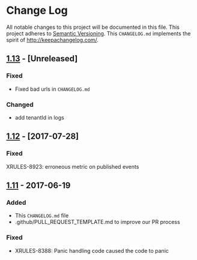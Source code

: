 # Change Log

All notable changes to this project will be documented in this file.
This project adheres to [Semantic Versioning](http://semver.org/).
This `CHANGELOG.md` implements the spirit of http://keepachangelog.com/.

## [1.13](https://github.com/Comcast/eel/compare/v1.12...dev) - [Unreleased]

### Fixed
* Fixed bad urls in `CHANGELOG.md`

### Changed
* add tenantId in logs

## [1.12](https://github.com/Comcast/eel/compare/v1.11...v1.12) - [2017-07-28]

### Fixed
XRULES-8923: erroneous metric on published events 

## [1.11](https://github.com/Comcast/eel/compare/v1.10...v1.11) - 2017-06-19

### Added
* This `CHANGELOG.md` file
* .github/PULL_REQUEST_TEMPLATE.md to improve our PR process

### Fixed
* XRULES-8388: Panic handling code caused the code to panic
